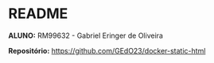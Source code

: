 # README
**ALUNO:** RM99632 - Gabriel Eringer de Oliveira

**Repositório:** https://github.com/GEdO23/docker-static-html
